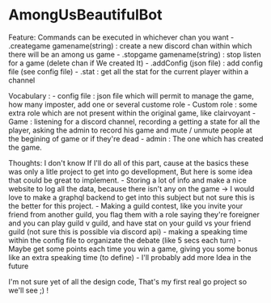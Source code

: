 # AmongUsBeautifulBot

Feature:
Commands can be executed in whichever chan you want
	- .creategame gamename(string) : create a new discord chan within which there will be an among us game
	- .stopgame gamename(string) : stop listen for a game (delete chan if We created It)
	- .addConfig (json file) : add config file (see config file)
	- .stat : get all the stat for the current player within a channel


Vocabulary :
	- config file : json file which will permit to manage the game, how many imposter, add one or several custome role
	- Custom role : some extra role which are not present within the original game, like clairvoyant
	- Game : listening for a discord channel, recording a getting a state for all the player, asking the admin to record his game
	and mute / unmute people at the begining of game or if they're dead
	- admin : The one which has created the game.

Thoughts:
I don't know If I'll do all of this part, cause at the basics these was only a litle project to get into go devellopment,
But here is some idea that could be great to implement.
	- Storing a lot of info and make a nice website to log all the data, because there isn't any on the game -> I would love to make a graphql backend
	to get into this subject but not sure this is the better for this project.
	- Making a guild contest, like you invite your friend from another guild, you flag them with a role saying they're foreigner
	and you can play guild v guild, and have stat on your guild vs your friend guild (not sure this is possible via discord api)
	- making a speaking time within the config file to organizate the debate (like 5 secs each turn)
	- Maybe get some points each time you win a game, giving you some bonus like an extra speaking time (to define)
	- I'll probably add more Idea in the future

I'm not sure yet of all the design code, That's my first real go project so we'll see ;) !
